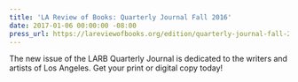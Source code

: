 ```yaml
---
title: 'LA Review of Books: Quarterly Journal Fall 2016'
date: 2017-01-06 00:00:00 -08:00
press_url: https://lareviewofbooks.org/edition/quarterly-journal-fall-2016/
---
```


The new issue of the LARB Quarterly Journal is dedicated to the writers and artists of Los Angeles. Get your print or digital copy today!
